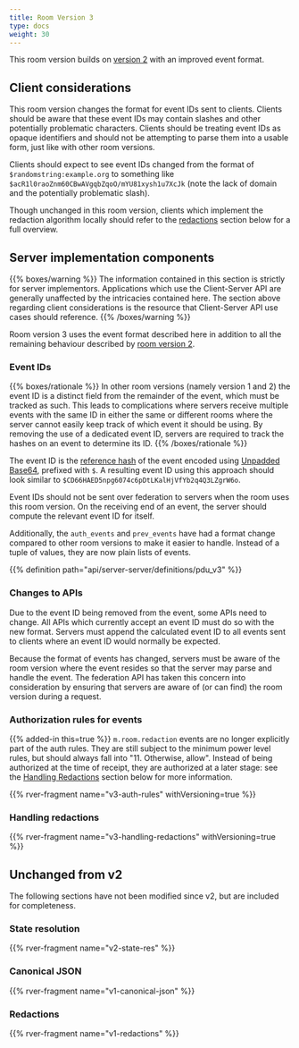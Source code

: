 ```yaml
---
title: Room Version 3
type: docs
weight: 30
---
```


This room version builds on [version 2](/rooms/v2) with an improved event
format.

## Client considerations

This room version changes the format for event IDs sent to clients.
Clients should be aware that these event IDs may contain slashes and
other potentially problematic characters. Clients should be treating
event IDs as opaque identifiers and should not be attempting to parse
them into a usable form, just like with other room versions.

Clients should expect to see event IDs changed from the format of
`$randomstring:example.org` to something like
`$acR1l0raoZnm60CBwAVgqbZqoO/mYU81xysh1u7XcJk` (note the lack of domain
and the potentially problematic slash).

Though unchanged in this room version, clients which implement the
redaction algorithm locally should refer to the [redactions](#redactions)
section below for a full overview.

## Server implementation components

{{% boxes/warning %}}
The information contained in this section is strictly for server
implementors. Applications which use the Client-Server API are generally
unaffected by the intricacies contained here. The section above
regarding client considerations is the resource that Client-Server API
use cases should reference.
{{% /boxes/warning %}}

Room version 3 uses the event format described here in addition to
all the remaining behaviour described by [room version 2](/rooms/v2).

### Event IDs

{{% boxes/rationale %}}
In other room versions (namely version 1 and 2) the event ID is a
distinct field from the remainder of the event, which must be tracked as
such. This leads to complications where servers receive multiple events
with the same ID in either the same or different rooms where the server
cannot easily keep track of which event it should be using. By removing
the use of a dedicated event ID, servers are required to track the
hashes on an event to determine its ID.
{{% /boxes/rationale %}}

The event ID is the [reference
hash](/server-server-api#calculating-the-reference-hash-for-an-event) of
the event encoded using [Unpadded
Base64](/appendices#unpadded-base64), prefixed with `$`. A
resulting event ID using this approach should look similar to
`$CD66HAED5npg6074c6pDtLKalHjVfYb2q4Q3LZgrW6o`.

Event IDs should not be sent over federation to servers when the room
uses this room version. On the receiving end of an event, the server
should compute the relevant event ID for itself.

Additionally, the `auth_events` and `prev_events` have had a format
change compared to other room versions to make it easier to handle.
Instead of a tuple of values, they are now plain lists of events.

{{% definition path="api/server-server/definitions/pdu_v3" %}}

### Changes to APIs

Due to the event ID being removed from the event, some APIs need to
change. All APIs which currently accept an event ID must do so with the
new format. Servers must append the calculated event ID to all events
sent to clients where an event ID would normally be expected.

Because the format of events has changed, servers must be aware of the
room version where the event resides so that the server may parse and
handle the event. The federation API has taken this concern into
consideration by ensuring that servers are aware of (or can find) the
room version during a request.

### Authorization rules for events

{{% added-in this=true %}} `m.room.redaction` events are no longer
explicitly part of the auth rules. They are still subject to the
minimum power level rules, but should always fall into "11. Otherwise,
allow". Instead of being authorized at the time of receipt, they are
authorized at a later stage: see the [Handling Redactions](#handling-redactions)
section below for more information.

<!-- set withVersioning=true so we get all the "new in this version" stuff -->
{{% rver-fragment name="v3-auth-rules" withVersioning=true %}}

### Handling redactions

<!-- set withVersioning=true so we get all the "new in this version" stuff -->
{{% rver-fragment name="v3-handling-redactions" withVersioning=true %}}

## Unchanged from v2

The following sections have not been modified since v2, but are included for
completeness.

### State resolution

{{% rver-fragment name="v2-state-res" %}}

### Canonical JSON

{{% rver-fragment name="v1-canonical-json" %}}

### Redactions

{{% rver-fragment name="v1-redactions" %}}
